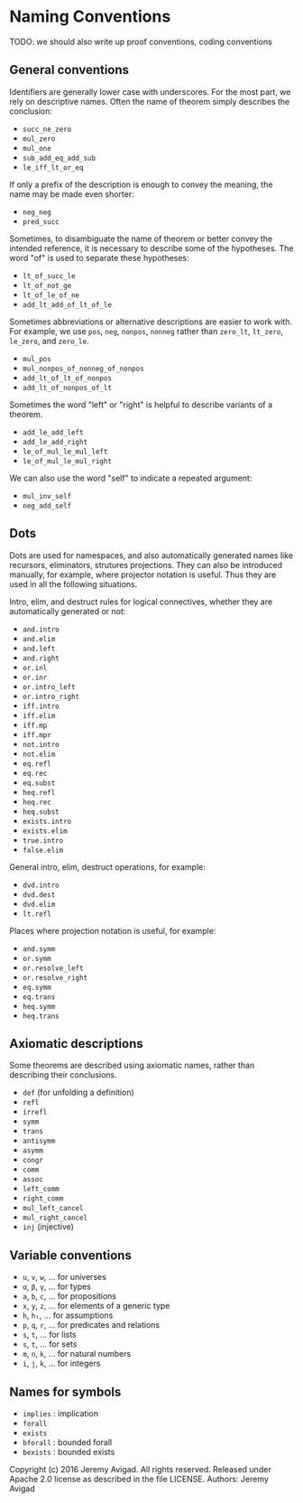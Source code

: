 Naming Conventions
==================

TODO: we should also write up proof conventions, coding conventions

General conventions
-------------------

Identifiers are generally lower case with underscores. For the most
part, we rely on descriptive names. Often the name of theorem simply
describes the conclusion:

- `succ_ne_zero`
- `mul_zero`
- `mul_one`
- `sub_add_eq_add_sub`
- `le_iff_lt_or_eq`

If only a prefix of the description is enough to convey the meaning,
the name may be made even shorter:

- `neg_neg`
- `pred_succ`

Sometimes, to disambiguate the name of theorem or better convey the
intended reference, it is necessary to describe some of the
hypotheses. The word "of" is used to separate these hypotheses:

- `lt_of_succ_le`
- `lt_of_not_ge`
- `lt_of_le_of_ne`
- `add_lt_add_of_lt_of_le`

Sometimes abbreviations or alternative descriptions are easier to work
with. For example, we use `pos`, `neg`, `nonpos`, `nonneg` rather than
`zero_lt`, `lt_zero`, `le_zero`, and `zero_le`.

- `mul_pos`
- `mul_nonpos_of_nonneg_of_nonpos`
- `add_lt_of_lt_of_nonpos`
- `add_lt_of_nonpos_of_lt`

Sometimes the word "left" or "right" is helpful to describe variants
of a theorem.

- `add_le_add_left`
- `add_le_add_right`
- `le_of_mul_le_mul_left`
- `le_of_mul_le_mul_right`

We can also use the word "self" to indicate a repeated argument:

- `mul_inv_self`
- `neg_add_self`


Dots
----

Dots are used for namespaces, and also automatically generated names
like recursors, eliminators, strutures projections. They can also be
introduced manually, for example, where projector notation is
useful. Thus they are used in all the following situations.

Intro, elim, and destruct rules for logical connectives, whether they
are automatically generated or not:

- `and.intro`
- `and.elim`
- `and.left`
- `and.right`
- `or.inl`
- `or.inr`
- `or.intro_left`
- `or.intro_right`
- `iff.intro`
- `iff.elim`
- `iff.mp`
- `iff.mpr`
- `not.intro`
- `not.elim`
- `eq.refl`
- `eq.rec`
- `eq.subst`
- `heq.refl`
- `heq.rec`
- `heq.subst`
- `exists.intro`
- `exists.elim`
- `true.intro`
- `false.elim`

General intro, elim, destruct operations, for example:

- `dvd.intro`
- `dvd.dest`
- `dvd.elim`
- `lt.refl`

Places where projection notation is useful, for example:

- `and.symm`
- `or.symm`
- `or.resolve_left`
- `or.resolve_right`
- `eq.symm`
- `eq.trans`
- `heq.symm`
- `heq.trans`


Axiomatic descriptions
----------------------

Some theorems are described using axiomatic names, rather than
describing their conclusions.

- `def`  (for unfolding a definition)
- `refl`
- `irrefl`
- `symm`
- `trans`
- `antisymm`
- `asymm`
- `congr`
- `comm`
- `assoc`
- `left_comm`
- `right_comm`
- `mul_left_cancel`
- `mul_right_cancel`
- `inj`  (injective)


Variable conventions
--------------------

- `u`, `v`, `w`, ... for universes
- `α`, `β`, `γ`, ... for types
- `a`, `b`, `c`, ... for propositions
- `x`, `y`, `z`, ... for elements of a generic type
- `h`, `h₁`, ...     for assumptions
- `p`, `q`, `r`, ... for predicates and relations
- `s`, `t`, ...      for lists
- `s`, `t`, ...      for sets
- `m`, `n`, `k`, ... for natural numbers
- `i`, `j`, `k`, ... for integers


Names for symbols
-----------------

- `implies` : implication
- `forall`
- `exists`
- `bforall` : bounded forall
- `bexists` : bounded exists




Copyright (c) 2016 Jeremy Avigad. All rights reserved.
Released under Apache 2.0 license as described in the file LICENSE.
Authors: Jeremy Avigad

